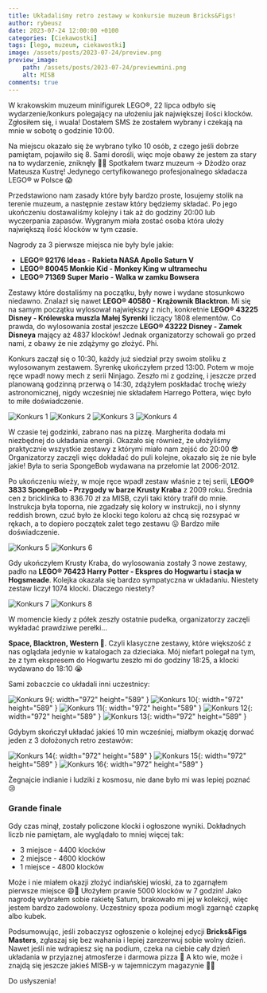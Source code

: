 ```yaml
---
title: Układaliśmy retro zestawy w konkursie muzeum Bricks&Figs!
author: rybeusz
date: 2023-07-24 12:00:00 +0100
categories: [Ciekawostki]
tags: [lego, muzeum, ciekawostki]
image: /assets/posts/2023-07-24/preview.png
preview_image:
    path: /assets/posts/2023-07-24/previewmini.png
    alt: MISB
comments: true
---
```


W krakowskim muzeum minifigurek LEGO®, 22 lipca odbyło się wydarzenie/konkurs polegający na ułożeniu jak największej ilości klocków.
Zgłosiłem się, i wuala! Dostałem SMS że zostałem wybrany i czekają na mnie w sobotę o godzinie 10:00.

Na miejscu okazało się że wybrano tylko 10 osób, z czego jeśli dobrze pamiętam, pojawiło się 8. Sami dorośli, więc moje obawy że jestem za stary na to wydarzenie, zniknęły 😮‍💨 Spotkałem twarz muzeum -> Dżodżo oraz Mateusza Kustrę! Jedynego certyfikowanego profesjonalnego składacza LEGO® w Polsce 😱 

Przedstawiono nam zasady które były bardzo proste, losujemy stolik na terenie muzeum, a następnie zestaw który będziemy składać. Po jego ukończeniu dostawaliśmy kolejny i tak aż do godziny 20:00 lub wyczerpania zapasów. Wygranym miała zostać osoba która ułoży największą ilość klocków w tym czasie.

Nagrody za 3 pierwsze miejsca nie były byle jakie:
- <b>LEGO® 92176 Ideas - Rakieta NASA Apollo Saturn V</b>
- <b>LEGO® 80045 Monkie Kid - Monkey King w ultramechu</b>
- <b>LEGO® 71369 Super Mario - Walka w zamku Bowsera</b>

Zestawy które dostaliśmy na początku, były nowe i wydane stosunkowo niedawno. Znalazł się nawet <b>LEGO® 40580 - Krążownik Blacktron</b>.
Mi się na samym początku wylosował największy z nich, konkretnie <b>LEGO® 43225 Disney - Królewska muszla Małej Syrenki</b> liczący 1808 elementów.
Co prawda, do wylosowania został jeszcze <b>LEGO® 43222 Disney - Zamek Disneya</b> mający aż 4837 klocków! Jednak organizatorzy schowali go przed nami, z obawy że nie zdążymy go złożyć. Phi.

Konkurs zaczął się o 10:30, każdy już siedział przy swoim stoliku z wylosowanym zestawem.
Syrenkę ukończyłem przed 13:00. Potem w moje ręce wpadł nowy mech z serii Ninjago. Zeszło mi z godzinę, i jeszcze przed planowaną godzinną przerwą o 14:30, zdążyłem poskładać trochę wieży astronomicznej, nigdy wcześniej nie składałem Harrego Pottera, więc było to miłe doświadczenie.

<div class='images-gallery'>
    <img style='' src='/assets/posts/2023-07-24/syrenka1.JPG' alt='Konkurs 1'/>
    <img style='' src='/assets/posts/2023-07-24/syrenka2.JPG' alt='Konkurs 2'/>
    <img style='' src='/assets/posts/2023-07-24/ninjago.JPG' alt='Konkurs 3'/>
    <img style='' src='/assets/posts/2023-07-24/harry1.JPG' alt='Konkurs 4'/>
</div>

W czasie tej godzinki, zabrano nas na pizzę. Margherita dodała mi niezbędnej do układania energii. Okazało się również, że ułożyliśmy praktycznie wszystkie zestawy z którymi miało nam zejść do 20:00 😎
Organizatorzy zaczęli więc dokładać do puli kolejne, okazało się że nie byle jakie!
Była to seria SpongeBob wydawana na przełomie lat 2006-2012.

Po ukończeniu wieży, w moje ręce wpadł zestaw właśnie z tej serii, <b>LEGO® 3833 SpongeBob - Przygody w barze Krusty Kraba</b> z 2009 roku. Średnia cen z bricklinka to 836.70 zł za MISB, czyli taki który trafił do mnie. Instrukcja była toporna, nie zgadzały się kolory w instrukcji, no i słynny reddish brown, czuć było że klocki tego koloru aż chcą się rozsypać w rękach, a to dopiero początek zalet tego zestawu 😛 Bardzo miłe doświadczenie.

<div class='images-gallery'>
    <img style='' src='/assets/posts/2023-07-24/spongebob1.JPG' alt='Konkurs 5'/>
    <img style='' src='/assets/posts/2023-07-24/spongebob2.JPG' alt='Konkurs 6'/>
</div>

Gdy ukończyłem Krusty Kraba, do wylosowania zostały 3 nowe zestawy, padło na <b>LEGO® 76423 Harry Potter - Ekspres do Hogwartu i stacja w Hogsmeade</b>. Kolejka okazała się bardzo sympatyczna w układaniu. Niestety zestaw liczył 1074 klocki. Dlaczego niestety?

<div class='images-gallery'>
    <img style='' src='/assets/posts/2023-07-24/harry3.JPG' alt='Konkurs 7'/>
    <img style='' src='/assets/posts/2023-07-24/harry4.JPG' alt='Konkurs 8'/>
</div>

W momencie kiedy z półek zeszły ostatnie pudełka, organizatorzy zaczęli wykładać prawdziwe perełki...

<b>Space, Blacktron, Western 🤠</b>. Czyli klasyczne zestawy, które większość z nas oglądała jedynie w katalogach za dzieciaka.
Mój niefart polegał na tym, że z tym ekspresem do Hogwartu zeszło mi do godziny 18:25, a klocki wydawano do 18:10 😭

Sami zobaczcie co układali inni uczestnicy:

![Konkurs 9](/assets/posts/2023-07-24/IMG_4475.JPG){: width="972" height="589" }
![Konkurs 10](/assets/posts/2023-07-24/IMG_4476.JPG){: width="972" height="589" }
![Konkurs 11](/assets/posts/2023-07-24/IMG_4474.JPG){: width="972" height="589" }
![Konkurs 12](/assets/posts/2023-07-24/IMG_4477.JPG){: width="972" height="589" }
![Konkurs 13](/assets/posts/2023-07-24/IMG_4479.JPG){: width="972" height="589" }

Gdybym skończył układać jakieś 10 min wcześniej, miałbym okazję dorwać jeden z 3 dołożonych retro zestawów:

![Konkurs 14](/assets/posts/2023-07-24/IMG_4480.JPG){: width="972" height="589" }
![Konkurs 15](/assets/posts/2023-07-24/IMG_4481.JPG){: width="972" height="589" }
![Konkurs 16](/assets/posts/2023-07-24/IMG_4482.JPG){: width="972" height="589" }

Żegnajcie indianie i ludziki z kosmosu, nie dane było mi was lepiej poznać 😢

### Grande finale

Gdy czas minął, zostały policzone klocki i ogłoszone wyniki.
Dokładnych liczb nie pamiętam, ale wyglądało to mniej więcej tak:

- 3 miejsce - 4400 klocków
- 2 miejsce - 4600 klocków
- 1 miejsce - 4800 klocków

Może i nie miałem okazji złożyć indiańskiej wioski, za to zgarnąłem pierwsze miejsce 😄🎉
Ułożyłem prawie 5000 klocków w 7 godzin!
Jako nagrodę wybrałem sobie rakietę Saturn, brakowało mi jej w kolekcji, więc jestem bardzo zadowolony.
Uczestnicy spoza podium mogli zgarnąć czapkę albo kubek.

Podsumowując, jeśli zobaczysz ogłoszenie o kolejnej edycji <b>Bricks&Figs Masters</b>, zgłaszaj się bez wahania i lepiej zarezerwuj sobie wolny dzień.
Nawet jeśli nie wdrapiesz się na podium, czeka na ciebie cały dzień układania w przyjaznej atmosferze i darmowa pizza 🍕
A kto wie, może i znajdą się jeszcze jakieś MISB-y w tajemniczym magazynie 🕵️‍♂️

Do usłyszenia!
